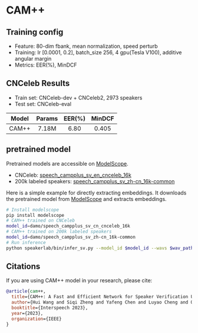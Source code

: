 # CAM++

## Training config
- Feature: 80-dim fbank, mean normalization, speed perturb
- Training: lr [0.0001, 0.2], batch_size 256, 4 gpu(Tesla V100), additive angular margin
- Metrics: EER(%), MinDCF

## CNCeleb Results
- Train set: CNCeleb-dev + CNCeleb2, 2973 speakers
- Test set: CNCeleb-eval

| Model | Params | EER(%) | MinDCF |
|:-----:|:------:|:------:|:------:|
| CAM++ | 7.18M  | 6.80 | 0.405 |

## pretrained model
Pretrained models are accessible on [ModelScope](https://www.modelscope.cn/models?page=1&tasks=speaker-verification&type=audio).

- CNCeleb: [speech_campplus_sv_en_cnceleb_16k](https://modelscope.cn/models/damo/speech_campplus_sv_cn_cnceleb_16k/summary)
- 200k labeled speakers: [speech_campplus_sv_zh-cn_16k-common](https://www.modelscope.cn/models/damo/speech_campplus_sv_zh-cn_16k-common/summary)

Here is a simple example for directly extracting embeddings. It downloads the pretrained model from [ModelScope](https://www.modelscope.cn/models?page=1&tasks=speaker-verification&type=audio) and extracts embeddings.
``` sh
# Install modelscope
pip install modelscope
# CAM++ trained on CNCeleb
model_id=damo/speech_campplus_sv_cn_cnceleb_16k
# CAM++ trained on 200k labeled speakers
model_id=damo/speech_campplus_sv_zh-cn_16k-common
# Run inference
python speakerlab/bin/infer_sv.py --model_id $model_id --wavs $wav_path
```

## Citations
If you are using CAM++ model in your research, please cite: 
```BibTeX
@article{cam++,
  title={CAM++: A Fast and Efficient Network for Speaker Verification Using Context-Aware Masking},
  author={Hui Wang and Siqi Zheng and Yafeng Chen and Luyao Cheng and Qian Chen},
  booktitle={Interspeech 2023},
  year={2023},
  organization={IEEE}
}
```
